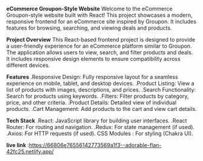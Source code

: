 **eCommerce Groupon-Style Website**
Welcome to the eCommerce Groupon-style website built with React! This project showcases a modern, responsive frontend for an eCommerce site inspired by Groupon. It includes features for browsing, searching, and viewing deals and products.

**Project Overview**
This React-based frontend project is designed to provide a user-friendly experience for an eCommerce platform similar to Groupon. The application allows users to view, search, and filter products and deals. It includes responsive design elements to ensure compatibility across different devices.

**Features**
.Responsive Design: Fully responsive layout for a seamless experience on mobile, tablet, and desktop devices.
.Product Listing: View a list of products with images, descriptions, and prices.
.Search Functionality: Search for products using keywords.
.Filters: Filter products by category, price, and other criteria.
.Product Details: Detailed view of individual products.
.Cart Management: Add products to the cart and view cart details.

**Tech Stack**
.React: JavaScript library for building user interfaces.
.React Router: For routing and navigation.
.Redux: For state management (if used).
.Axios: For HTTP requests (if used).
CSS Modules : For styling (Chakra UI).

**live link** :https://66806e76556142773569a1f3--adorable-flan-42fc25.netlify.app/
